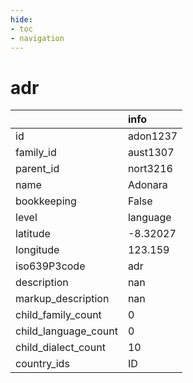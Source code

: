 ```yaml
---
hide:
- toc
- navigation
---
```

# adr
|                      | info     |
|:---------------------|:---------|
| id                   | adon1237 |
| family_id            | aust1307 |
| parent_id            | nort3216 |
| name                 | Adonara  |
| bookkeeping          | False    |
| level                | language |
| latitude             | -8.32027 |
| longitude            | 123.159  |
| iso639P3code         | adr      |
| description          | nan      |
| markup_description   | nan      |
| child_family_count   | 0        |
| child_language_count | 0        |
| child_dialect_count  | 10       |
| country_ids          | ID       |